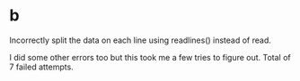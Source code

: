 # b
Incorrectly split the data on each line using readlines() instead of read.

I did some other errors too but this took me a few tries to figure out. Total of 7 failed attempts.
